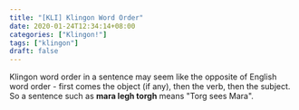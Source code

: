 ```yaml
---
title: "[KLI] Klingon Word Order"
date: 2020-01-24T12:34:14+08:00
categories: ["Klingon!"]
tags: ["klingon"]
draft: false
---
```


Klingon word order in a sentence may seem like the opposite of English word order - first comes the object (if any), then the verb, then the subject.    
So a sentence such as **mara legh torgh** means "Torg sees Mara".    
